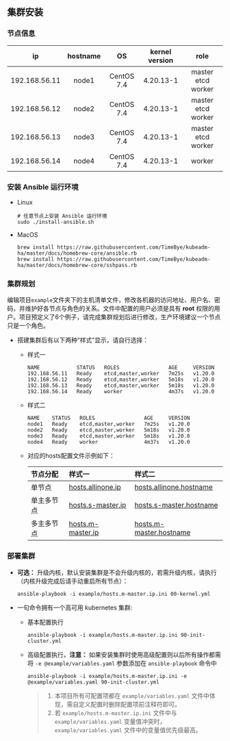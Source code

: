 ## 集群安装

### 节点信息

|    **ip**     | **hostname** |   **OS**   | **kernel version** |      **role**      |
| :-----------: | :----------: | :--------: | :----------------: | :----------------: |
| 192.168.56.11 |    node1     | CentOS 7.4 |     4.20.13-1      | master etcd worker |
| 192.168.56.12 |    node2     | CentOS 7.4 |     4.20.13-1      | master etcd worker |
| 192.168.56.13 |    node3     | CentOS 7.4 |     4.20.13-1      | master etcd worker |
| 192.168.56.14 |    node4     | CentOS 7.4 |     4.20.13-1      |       worker       |

### 安装 Ansible 运行环境

- Linux
  ```
  # 任意节点上安装 Ansible 运行环境
  sudo ./install-ansible.sh
  ```

- MacOS
  ```
  brew install https://raw.githubusercontent.com/TimeBye/kubeadm-ha/master/docs/homebrew-core/ansible.rb
  brew install https://raw.githubusercontent.com/TimeBye/kubeadm-ha/master/docs/homebrew-core/sshpass.rb
  ```

### 集群规划

编辑项目`example`文件夹下的主机清单文件，修改各机器的访问地址、用户名、密码，并维护好各节点与角色的关系。文件中配置的用户必须是具有 **root** 权限的用户。项目预定义了6个例子，请完成集群规划后进行修改，生产环境建议一个节点只是一个角色。

- 搭建集群后有以下两种“样式”显示，请自行选择：
  - 样式一
    ```
    NAME            STATUS   ROLES                AGE     VERSION
    192.168.56.11   Ready    etcd,master,worker   7m25s   v1.20.0
    192.168.56.12   Ready    etcd,master,worker   5m18s   v1.20.0
    192.168.56.13   Ready    etcd,master,worker   5m18s   v1.20.0
    192.168.56.14   Ready    worker               4m37s   v1.20.0
    ```

  - 样式二
    ```
    NAME    STATUS   ROLES                AGE     VERSION
    node1   Ready    etcd,master,worker   7m25s   v1.20.0
    node2   Ready    etcd,master,worker   5m18s   v1.20.0
    node3   Ready    etcd,master,worker   5m18s   v1.20.0
    node4   Ready    worker               4m37s   v1.20.0
    ```

  - 对应的hosts配置文件示例如下：
  
    | 节点分配   | 样式一                                                | 样式二                                                            |
    | :--------- | :---------------------------------------------------- | :---------------------------------------------------------------- |
    | 单节点     | [hosts.allinone.ip](../example/hosts.allinone.ip.ini) | [hosts.allinone.hostname](../example/hosts.allinone.hostname.ini) |
    | 单主多节点 | [hosts.s-master.ip](../example/hosts.s-master.ip.ini) | [hosts.s-master.hostname](../example/hosts.s-master.hostname.ini) |
    | 多主多节点 | [hosts.m-master.ip](../example/hosts.m-master.ip.ini) | [hosts.m-master.hostname](../example/hosts.m-master.hostname.ini) |

### 部署集群

- **可选：** 升级内核，默认安装集群是不会升级内核的，若需升级内核，请执行（内核升级完成后请手动重启所有节点）：
  ```
  ansible-playbook -i example/hosts.m-master.ip.ini 00-kernel.yml
  ```

- 一句命令拥有一个高可用 kubernetes 集群:
  - 基本配置执行
    ```
    ansible-playbook -i example/hosts.m-master.ip.ini 90-init-cluster.yml
    ```

  - 高级配置执行，**注意：** 如果安装集群时使用高级配置则以后所有操作都需将 `-e @example/variables.yaml` 参数添加在 `ansible-playbook` 命令中
    ```
    ansible-playbook -i example/hosts.m-master.ip.ini -e @example/variables.yaml 90-init-cluster.yml
    ```

    > 1. 本项目所有可配置项都在 `example/variables.yaml` 文件中体现，需自定义配置时删除配置项前注释符即可。
    > 2. 若 `example/hosts.m-master.ip.ini` 文件中与 `example/variables.yaml` 变量值冲突时， `example/variables.yaml` 文件中的变量值优先级最高。